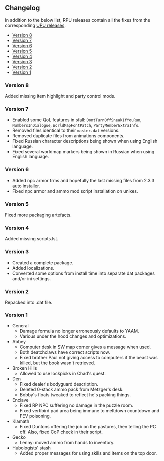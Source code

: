 ## Changelog

In addition to the below list, RPU releases contain all the fixes from the corresponding [UPU releases](https://github.com/BGforgeNet/Fallout2_Unofficial_Patch/blob/master/docs/changelog.md).

- [Version 8](#version-8)
- [Version 7](#version-7)
- [Version 6](#version-6)
- [Version 5](#version-5)
- [Version 4](#version-4)
- [Version 3](#version-3)
- [Version 2](#version-2)
- [Version 1](#version-1)

### Version 8

Added missing item highlight and party control mods.

### Version 7
- Enabled some QoL features in sfall: `DontTurnOffSneakIfYouRun`, `NumbersInDialogue`, `WorldMapFontPatch`, `PartyMemberExtraInfo`.
- Removed files identical to their `master.dat` versions.
- Removed duplicate files from animations components.
- Fixed Russian character descriptions being shown when using English language.
- Fixed several worldmap markers being shown in Russian when using English language.

### Version 6

- Added npc armor frms and hopefully the last missing files from 2.3.3 auto installer.
- Fixed npc armor and ammo mod script installation on unixes.

### Version 5

Fixed more packaging artefacts.

### Version 4

Added missing scripts.lst.

### Version 3

- Created a complete package.
- Added localizations.
- Converted some options from install time into separate dat packages and/or ini settings.

### Version 2

Repacked into .dat file.

### Version 1

- General
    - Damage formula no longer erroneously defaults to YAAM.
    - Various under the hood changes and optimizations.
- Abbey
    - Computer desk in SW map corner gives a message when used.
    - Both deatchclaws have correct scripts now.
    - Fixed brother Paul not giving access to computers if the beast was killed, but the book wasn't retrieved.
- Broken Hills
    - Allowed to use lockpicks in Chad's quest.
- Den
    - Fixed dealer's bodyguard description.
    - Deleted 0-stack ammo pack from Metzger's desk.
    - Bobby's floats tweaked to reflect he's packing things.
- Enclave
    - Fixed RP NPC suffering no damage in the puzzle room.
    - Fixed vertibird pad area being immune to meltdown countdown and FEV poisoning.
- Klamath
    - Fixed Duntons offering the job on the pastures, then telling the PC off. Also, fixed CoP check in their script.
- Gecko
    - Lenny: moved ammo from hands to inventory.
- Hubologists' stash
    - Added proper messages for using skills and items on the top door.
